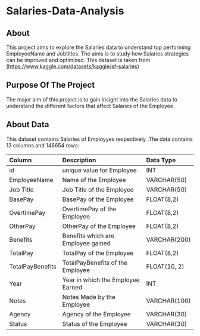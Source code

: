 # Salaries-Data-Analysis

## About

This project aims to explore the Salaries data to understand top performing EmployeeName and Jobtitles. The aims is to study how Salaries strategies can be improved and optimized. This dataset is taken from (https://www.kaggle.com/datasets/kaggle/sf-salaries)

## Purpose Of The Project

The major aim of this project is to gain insight into the Salaries data to understand the different factors that affect Salaries of the Employee.

## About Data

This dataset contains Salaries of Employyes respectively .The data contains 13 columns and 148654 rows:

| Column                  | Description                             | Data Type      |
| :---------------------- | :-------------------------------------- | :------------- |
| id        | unique value for Employee           | INT    |
| EmployeeName      | Name of the Employee       | VARCHAR(50)     |
| Job Title                   | Job Title of the Employee              | VARCHAR(50)    |
| BasePay         | BasePay of the Employee         | FLOAT(8,2)   |
| OvertimePay               | OvertimePay of the Employee    | FLOAT(8,2)   |
| OtherPay           | OtherPay of the Employee   | FLOAT(8,2)   |
| Benefits             | Benefits which are Employee gained               | VARCHAR(200) |
| TotalPay       | TotalPay of the Employee    | FLOAT(8,2)           |
| TotalPayBenefits          | TotalPayBenefits of the Employee       | FLOAT(10, 2) |
| Year                   | Year in which the Employee Earned | INT           |
| Notes   | Notes Made by the Employee | VARCHAR(100)      |
| Agency                  | Agency of the Employee      | VARCHAR(30)     |
| Status     | Status of the Employee   | VARCHAR(30)    |

